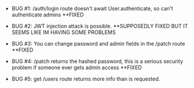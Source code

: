 - BUG #1: /auth/login route doesn't await User.authenticate, so can't authenticate admins  **FIXED

- BUG #2: JWT injection attack is possible. **SUPPOSEDLY FIXED BUT IT SEEMS LIKE IM HAVING SOME PROBLEMS

- BUG #3: You can change password and admin fields in the /patch route  **FIXED

- BUG #4: /patch returns the hashed password, this is a serious security problem if someone ever gets admin access **FIXED

- BUG #5: get /users route returns more info than is requested.

